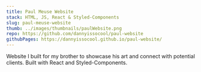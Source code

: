 ```yaml
---
title: Paul Meuse Website
stack: HTML, JS, React & Styled-Components
slug: paul-meuse-website
thumb: ../images/thumbnails/paulWebsite.png
repo: https://github.com/dannyissocool/paul-website
githubPages: https://dannyissocool.github.io/paul-website/
---
```


Website I built for my brother to showcase his art and connect with potential clients. Built with React and Styled-Components.
